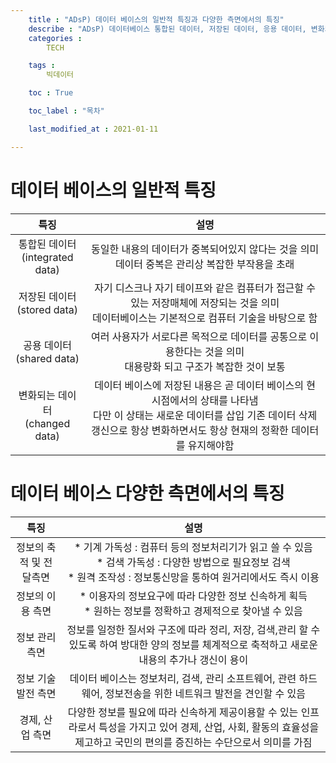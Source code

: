 ```yaml
---
    title : "ADsP) 데이터 베이스의 일반적 특징과 다양한 측면에서의 특징"
    describe : "ADsP) 데이터베이스 통합된 데이터, 저장된 데이터, 응용 데이터, 변화되는 데이터, 기계 가독성, 검색 가독성, 원격 조작성, 정보의 이용측면, 정보 관리측면, 정보 기술 발전 측면, 경제 산업 측면"
    categories : 
        TECH   

    tags :
        빅데이터

    toc : True

    toc_label : "목차"        

    last_modified_at : 2021-01-11

---
```

# 데이터 베이스의 일반적 특징

| 특징  | 설명 |
|:---------:|:---------:|
| 통합된 데이터 <br/>(integrated data)|동일한 내용의 데이터가 중복되어있지 않다는 것을 의미 <br/> 데이터 중복은 관리상 복잡한 부작용을 초래|
| 저장된 데이터 <br/>(stored data)| 자기 디스크나 자기 테이프와 같은 컴퓨터가 접근할 수 있는 저장매체에 저장되는 것을 의미 <br/> 데이터베이스는 기본적으로 컴퓨터 기술을 바탕으로 함|
| 공용 데이터 <br/>(shared data)| 여러 사용자가 서로다른 목적으로 데이터를 공통으로 이용한다는 것을 의미 <br/> 대용량화 되고 구조가 복잡한 것이 보통 |
| 변화되는 데이터 <br/>(changed data)| 데이터 베이스에 저장된 내용은 곧 데이터 베이스의 현 시점에서의 상태를 나타냄 <br/> 다만 이 상태는 새로운 데이터를 삽입 기존 데이터 삭제 갱신으로 항상 변화하면서도 항상 현재의 정확한 데이터를 유지해야함|

# 데이터 베이스 다양한 측면에서의 특징 

| 특징  | 설명 |
|:---------:|:---------:|
| 정보의 축적 및 전달측면 |* 기계 가독성 : 컴퓨터 등의 정보처리기가 읽고 쓸 수 있음 <br> * 검색 가독성 : 다양한 방법으로 필요정보 검색 <br> * 원격 조작성 : 정보통신망을 통하여 원거리에서도 즉시 이용|
| 정보의 이용 측면| * 이용자의 정보요구에 따라 다양한 정보 신속하게 획득 <br> * 원하는 정보를 정확하고 경제적으로 찾아낼 수 있음|
| 정보 관리측면| 정보를 일정한 질서와 구조에 따라 정리, 저장, 검색,관리 할 수 있도록 하여 방대한 양의 정보를 체계적으로 축적하고 새로운 내용의 추가나 갱신이 용이 |
| 정보 기술 발전 측면| 데이터 베이스는 정보처리, 검색, 관리 소프트웨어, 관련 하드웨어, 정보전송을 위한 네트워크 발전을 견인할 수 있음|
| 경제, 산업 측면| 다양한 정보를 필요에 따라 신속하게 제공이용할 수 있는 인프라로서 특성을 가지고 있어 경제, 산업, 사회, 활동의 효율성을 제고하고 국민의 편의를 증진하는 수단으로서 의미를 가짐|